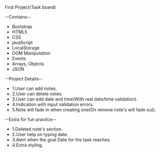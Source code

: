 

First Project(Task board)

--Contains--
- Bootstrap
- HTML5
- CSS
- javaScript
- LocalStorage
- DOM Manipulation
- Events
- Arrays, Objects
- JSON

--Project Details--

- 1.User can add notes.
- 2.User can delete notes.
- 3.User can add date and time(With real date/time validation).
- 4.Indication with input validation errors.
- 5.Note will fade in when creating one(On remove note's will fade out).

--Extra for fun practice--
- 1.Deleted note's section.
- 2.User help on typing date.
- 3.Alert when the goal Date for the task reaches.
- 4.Extra styling.


